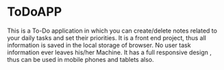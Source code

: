 # ToDoAPP
This is a To-Do application in which you can create/delete notes related to your daily tasks and set their priorities. It is a front end project, thus all information is saved in the local storage of browser. No user task information ever leaves his/her Machine. It has a full responsive design , thus can be used in mobile phones and tablets also.
